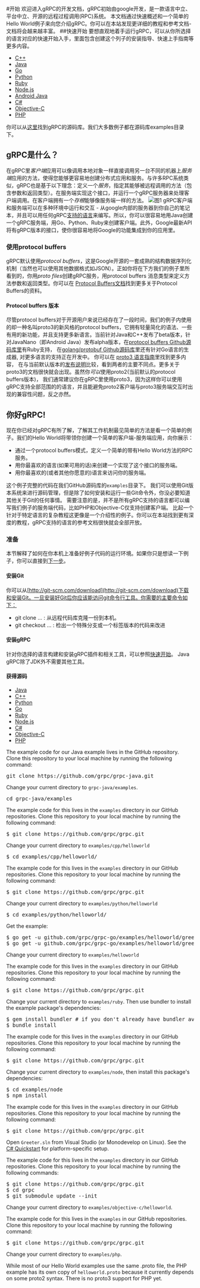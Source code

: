 #开始
欢迎进入gRPC的开发文档，gRPC初始由google开发，是一款语言中立、平台中立、开源的远程过程调用(RPC)系统。
本文档通过快速概述和一个简单的Hello World例子来向您介绍gRPC。你可以在本站发现更详细的教程和参考文档-文档将会越来越丰富。
##快速开始
要想直观地着手运行gRPC，可以从你所选择的语言对应的快速开始入手，里面包含创建这个列子的安装指导、快速上手指南等更多内容。

 - [C++](https://github.com/grpc/grpc/tree/master/examples/cpp)
 - [Java](https://github.com/grpc/grpc-java/tree/master/examples)
 - [Go](https://github.com/grpc/grpc-go/tree/master/examples)
 - [Python](https://github.com/grpc/grpc/tree/master/examples/python)
 - [Ruby](https://github.com/grpc/grpc/tree/master/examples/ruby)
 - [Node.js](https://github.com/grpc/grpc/tree/master/examples/node)
 - [Android Java](https://github.com/grpc/grpc-java/tree/master/examples/android)
 - [C#](https://github.com/grpc/grpc/tree/master/examples/csharp/helloworld)
 - [Objective-C](https://github.com/grpc/grpc/tree/master/examples/objective-c/helloworld)
 - [PHP](https://github.com/grpc/grpc/tree/master/examples/php)

你可以从[这里](https://github.com/grpc/grpc)找到gRPC的源码库。我们大多数例子都在源码库examples目录下。
## gRPC是什么？
在gRPC里*客户端*应用可以像调用本地对象一样直接调用另一台不同的机器上*服务端*应用的方法，使得您能够更容易地创建分布式应用和服务。与许多RPC系统类似，gRPC也是基于以下理念：定义一个*服务*，指定其能够被远程调用的方法（包含参数和返回类型）。在服务端实现这个接口，并运行一个gRPC服务器来处理客户端调用。在客户端拥有一个*存根*能够像服务端一样的方法。
![图1][1]
gRPC客户端和服务端可以在多种环境中运行和交互 - 从google内部的服务器到你自己的笔记本，并且可以用任何gRPC[支持的语言](#quickstart)来编写。所以，你可以很容易地用Java创建一个gRPC服务端，用Go、Python、Ruby来创建客户端。此外，Google最新API将有gRPC版本的接口，使你很容易地将Google的功能集成到你的应用里。

### 使用protocol buffers

gRPC默认使用*protocol buffers*，这是Google开源的一套成熟的结构数据序列化机制（当然也可以使用其他数据格式如JSON）。正如你将在下方我们的例子里所看到的，你用*proto files*创建gRPC服务，用protocol buffers 消息类型来定义方法参数和返回类型。你可以在 [Protocol Buffers文档](https://developers.google.com/protocol-buffers/docs/overview)找到更多关于Protocol Buffers的资料。

#### Protocol buffers 版本
尽管protocol buffers对于开源用户来说已经存在了一段时间，我们的例子内使用的却一种名叫proto3的新风格的protocol buffers，它拥有轻量简化的语法、一些有用的新功能，并且支持更多新语言。当前针对Java和C++发布了beta版本，针对JavaNano（即Android Java）发布alpha版本，在[protocol buffers Github源码库里](https://github.com/google/protobuf/releases)有Ruby支持， 在[golang/protobuf Github源码库](https://github.com/golang/protobuf)里还有针对Go语言的生成器, 对更多语言的支持正在开发中。 你可以在 [proto3 语言指南](https://developers.google.com/protocol-buffers/docs/proto3)里找到更多内容， 在与当前默认版本的[发布说明](https://github.com/google/protobuf/releases)比较，看到两者的主要不同点。更多关于proto3的文档很快就会出现。虽然你*可以*使用proto2(当前默认的protocol buffers版本)， 我们通常建议你在gRPC里使用proto3，因为这样你可以使用gRPC支持全部范围的的语言，并且能避免proto2客户端与proto3服务端交互时出现的兼容性问题，反之亦然。
## 你好gRPC!
现在你已经对gRPC有所了解，了解其工作机制最见简单的方法是看一个简单的例子。我们的Hello World将带领你创建一个简单的客户端-服务端应用，向你展示：

 - 通过一个protocol buffers模式，定义一个简单的带有Hello World方法的RPC服务。
 - 用你最喜欢的语言(如果可用的话)来创建一个实现了这个接口的服务端。
 - 用你最喜欢的(或者其他你愿意的)语言来访问你的服务端。
 
这个例子完整的代码在我们GitHub源码库的`examples`目录下。
我们可以使用Git版本系统来进行源码管理，但是除了如何安装和运行一些Git命令外，你没必要知道其他关于Git的任何事情。
需要注意的是，并不是所有gRPC支持的语言都可以编写我们例子的服务端代码，比如PHP和Objective-C仅支持创建客户端。
比起一个针对于特定语言的复杂教程这更像是一个介绍性的例子。你可以在本站找到更有深度的教程，gRPC支持的语言的参考文档很快就会全部开放。
### 准备
本节解释了如何在你本机上准备好例子代码的运行环境。如果你只是想读一下例子，你可以直接到[下一步](#servicedef)。

#### 安装Git

你可以从[http://git-scm.com/download](http://git-scm.com/download)下载和安装Git。一旦安装好Git后你应该能访问git命令行工具。你需要的主要命令如下：

- git clone ... : 从远程代码库克隆一份到本机。
- git checkout ... : 检出一个特殊分支或一个标签版本的代码来改进

#### 安装gRPC
针对你选择的语言构建和安装gRPC插件和相关工具，可以参照[快速开始](#quickstart)。 Java gRPC除了JDK外不需要其他工具。
#### 获得源码

 - [Java](#java_source)
 - [C++](#cpp_source)
 - [Python](#go_source)
 - [Go](#python_source)
 - [Ruby](#ruby_source)
 - [Node.js](#node_source)
 - [C#](#csharp_source)
 - [Objective-C](#objective-c_source)
 - [PHP](#php_source)
 
The example code for our Java example lives in the 
GitHub repository. Clone this repository to your local machine by running the
following command:
<pre>
git clone https://github.com/grpc/grpc-java.git
</pre>

Change your current directory to <code>grpc-java/examples</code>.
<pre>
cd grpc-java/examples
</pre>
  </div>
  <div id="cpp_source">
<p>The example code for this lives in the <code>examples</code> directory in our GitHub repositories. Clone this repository to your local machine by running the following command:

<pre>
$ git clone https://github.com/grpc/grpc.git
</pre>

<p>Change your current directory to <code>examples/cpp/helloworld</code>

<pre>
$ cd examples/cpp/helloworld/
</pre>
  </div>
  <div id="python_source">
<p>The example code for this lives in the <code>examples</code> directory in our GitHub repositories. Clone this repository to your local machine by running the following command:

<pre>
$ git clone https://github.com/grpc/grpc.git
</pre>

<p>Change your current directory to <code>examples/python/helloworld</code>

<pre>
$ cd examples/python/helloworld/
</pre>
</div>
  <div id="go_source">
<p>Get the example:
<pre>
$ go get -u github.com/grpc/grpc-go/examples/helloworld/greeter&lowbar;client
$ go get -u github.com/grpc/grpc-go/examples/helloworld/greeter&lowbar;server
</pre>
<p>Change your current directory to <code>examples/helloworld</code>
  </div>
  <div id="ruby_source">
<p>The example code for this lives in the <code>examples</code> directory in our GitHub repositories. Clone this repository to your local machine by running the following command:</p>

<pre>
$ git clone https://github.com/grpc/grpc.git
</pre>

<p>Change your current directory to <code>examples/ruby</code>. Then use bundler to install the example package's dependencies:</p>

<pre>
$ gem install bundler # if you don't already have bundler available
$ bundle install
</pre>

  </div>
  <div id="node_source">
<p>The example code for this lives in the <code>examples</code> directory in our GitHub repositories. Clone this repository to your local machine by running the following command:</p>

<pre>
$ git clone https://github.com/grpc/grpc.git
</pre>

<p>Change your current directory to <code>examples/node</code>, then install this package's dependencies:</p>
<pre>
$ cd examples/node
$ npm install
</pre>

  </div>
  <div id="csharp_source">
<p>The example code for this lives in the <code>examples</code> directory in our GitHub repositories. Clone this repository to your local machine by running the following command:</p>

<pre>
$ git clone https://github.com/grpc/grpc.git
</pre>

<p>Open <code>Greeter.sln</code> from Visual Studio (or Monodevelop on Linux). See the <a href="/docs/installation/csharp.html">C# Quickstart</a> for platform-specific setup.</p>
  </div>
<div id="objective-c_source">
<p>The example code for this lives in the <code>examples</code> directory in our GitHub repositories. Clone this repository to your local machine by running the following commands:</p>

<pre>
$ git clone https://github.com/grpc/grpc.git
$ cd grpc
$ git submodule update --init
</pre>

<p>Change your current directory to <code>examples/objective-c/helloworld</code>.</p>

</div>
  <div id="php_source">
<p>The example code for this lives in the <code>examples</code> in our GitHub repositories. Clone this repository to your local machine by running the following command:</p>

<pre>
$ git clone https://github.com/grpc/grpc.git
</pre>

<p>Change your current directory to <code>examples/php</code>.</p>

<p class="note">While most of our Hello World examples use the same .proto file, the PHP example has its own copy of <code>helloworld.proto</code> because it currently depends on some proto2 syntax. There is no proto3 support for PHP yet.</p>
  </div>
</div>


  [1]: http://www.grpc.io/img/grpc_concept_diagram_00.png
